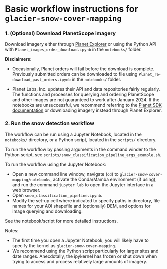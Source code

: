 # Basic workflow instructions for `glacier-snow-cover-mapping`

### 1. (Optional) Download PlanetScope imagery
Download imagery either through [Planet Explorer](planet.com/explorer) or using the Python API with `Planet_images_order_download.ipynb` in the `notebooks/` folder.

__Disclaimers:__
- Occasionally, Planet orders will fail before the download is complete. Previously submitted orders can be downloaded to file using  `Planet_re-download_past_orders.ipynb` in the `notebooks/` folder.

- Planet Labs, Inc. updates their API and data repositories fairly regularly. The functions and processes for querying and ordering PlanetScope and other images are not guaranteed to work after January 2024. If the notebooks are unsuccessful, we recommend referring to the [Planet SDK documentation](https://planet-sdk-for-python-v2.readthedocs.io/en/latest/python/sdk-guide/) or downloading imagery instead through Planet Explorer.

### 2. Run the snow detection workflow
The workflow can be run using a Jupyter Notebook, located in the `notebooks/` directory, or a Python script, located in the `scripts/` directory.

To run the workflow by passing arguments in the command winder to the Python script, see `scripts/snow_classification_pipeline_args_example.sh`.

To run the workflow using the Jupyter Notebook:
- Open a new command line window, navigate (`cd`) to `glacier-snow-cover-mapping/notebooks`, activate the Conda/Mamba environment (if using), and run the command `jupyter lab` to open the Jupyter interface in a web browser.
- Open `snow_classification_pipeline.ipynb`.
- Modify the set-up cell where indicated to specify paths in directory, file names for your AOI shapefile and (optionally) DEM, and options for image querying and downloading.  

See the notebook/script for more detailed instructions.

Notes:
- The first time you open a Jupyter Notebook, you will likely have to specify the kernel as `glacier-snow-cover-mapping`.
- We recommend using the Python script particularly for larger sites and date ranges. Anecdotally, the ipykernel has frozen or shut down when trying to access and process relatively large amounts of imagery.
